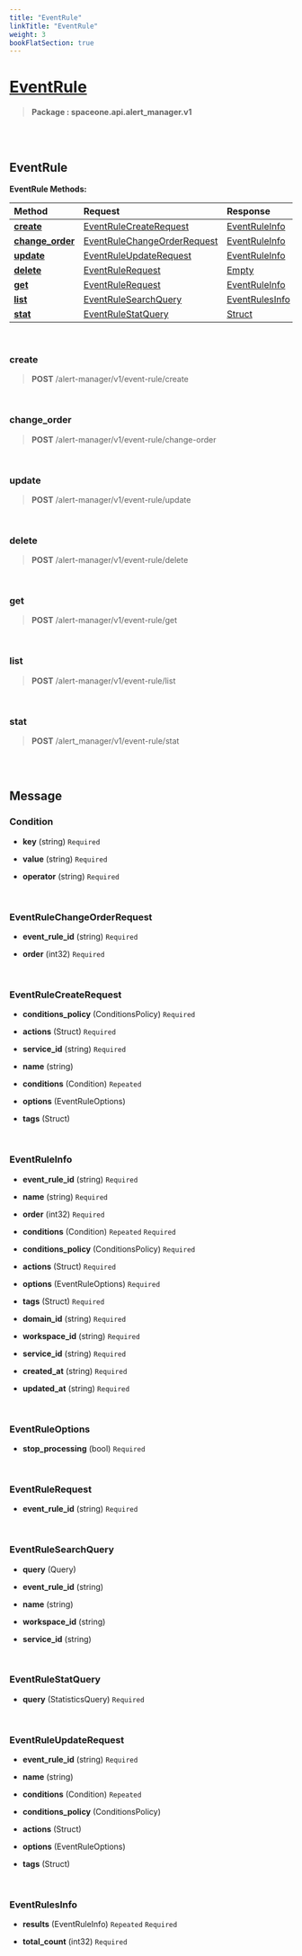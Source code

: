 ```yaml
---
title: "EventRule"
linkTitle: "EventRule"
weight: 3
bookFlatSection: true
---
```

# [EventRule](#EventRule)



>  **Package : spaceone.api.alert_manager.v1**

<br>
<br>

## EventRule





**EventRule Methods:**


| Method | Request | Response |
| :----- | :-------- | :-------- |
| [**create**](./EventRule#create) | [EventRuleCreateRequest](EventRule#eventrulecreaterequest) | [EventRuleInfo](EventRule#eventruleinfo) |
| [**change_order**](./EventRule#change_order) | [EventRuleChangeOrderRequest](EventRule#eventrulechangeorderrequest) | [EventRuleInfo](EventRule#eventruleinfo) |
| [**update**](./EventRule#update) | [EventRuleUpdateRequest](EventRule#eventruleupdaterequest) | [EventRuleInfo](EventRule#eventruleinfo) |
| [**delete**](./EventRule#delete) | [EventRuleRequest](EventRule#eventrulerequest) | [Empty](EventRule#empty) |
| [**get**](./EventRule#get) | [EventRuleRequest](EventRule#eventrulerequest) | [EventRuleInfo](EventRule#eventruleinfo) |
| [**list**](./EventRule#list) | [EventRuleSearchQuery](EventRule#eventrulesearchquery) | [EventRulesInfo](EventRule#eventrulesinfo) |
| [**stat**](./EventRule#stat) | [EventRuleStatQuery](EventRule#eventrulestatquery) | [Struct](EventRule#struct) |



    
<br>

### create





> **POST** /alert-manager/v1/event-rule/create
>






    
<br>

### change_order





> **POST** /alert-manager/v1/event-rule/change-order
>






    
<br>

### update





> **POST** /alert-manager/v1/event-rule/update
>






    
<br>

### delete





> **POST** /alert-manager/v1/event-rule/delete
>






    
<br>

### get





> **POST** /alert-manager/v1/event-rule/get
>






    
<br>

### list





> **POST** /alert-manager/v1/event-rule/list
>






    
<br>

### stat





> **POST** /alert_manager/v1/event-rule/stat
>






    


<br>
<br>

## Message



### Condition
* **key** (string)   `Required` 

    
* **value** (string)   `Required` 

    
* **operator** (string)   `Required` 

    <br>

### EventRuleChangeOrderRequest
* **event_rule_id** (string)   `Required` 

    
* **order** (int32)   `Required` 

    <br>

### EventRuleCreateRequest
* **conditions_policy** (ConditionsPolicy)   `Required` 

    
* **actions** (Struct)   `Required` 

    
* **service_id** (string)   `Required` 

    
* **name** (string)  

    
* **conditions** (Condition)  `Repeated`   

    
* **options** (EventRuleOptions)  

    
* **tags** (Struct)  

    <br>

### EventRuleInfo
* **event_rule_id** (string)   `Required` 

    
* **name** (string)   `Required` 

    
* **order** (int32)   `Required` 

    
* **conditions** (Condition)  `Repeated`    `Required` 

    
* **conditions_policy** (ConditionsPolicy)   `Required` 

    
* **actions** (Struct)   `Required` 

    
* **options** (EventRuleOptions)   `Required` 

    
* **tags** (Struct)   `Required` 

    
* **domain_id** (string)   `Required` 

    
* **workspace_id** (string)   `Required` 

    
* **service_id** (string)   `Required` 

    
* **created_at** (string)   `Required` 

    
* **updated_at** (string)   `Required` 

    <br>

### EventRuleOptions
* **stop_processing** (bool)   `Required` 

    <br>

### EventRuleRequest
* **event_rule_id** (string)   `Required` 

    <br>

### EventRuleSearchQuery
* **query** (Query)  

    
* **event_rule_id** (string)  

    
* **name** (string)  

    
* **workspace_id** (string)  

    
* **service_id** (string)  

    <br>

### EventRuleStatQuery
* **query** (StatisticsQuery)   `Required` 

    <br>

### EventRuleUpdateRequest
* **event_rule_id** (string)   `Required` 

    
* **name** (string)  

    
* **conditions** (Condition)  `Repeated`   

    
* **conditions_policy** (ConditionsPolicy)  

    
* **actions** (Struct)  

    
* **options** (EventRuleOptions)  

    
* **tags** (Struct)  

    <br>

### EventRulesInfo
* **results** (EventRuleInfo)  `Repeated`    `Required` 

    
* **total_count** (int32)   `Required` 

    <br>
